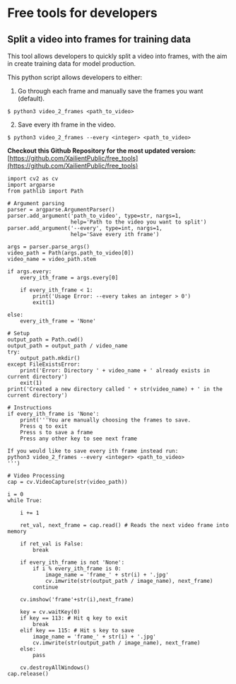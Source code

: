 # Free tools for developers

## Split a video into frames for training data

This tool allows developers to quickly split a video into frames,
with the aim in create training data for model production.

This python script allows developers to either:

1. Go through each frame and manually save the frames you want (default).

`$ python3 video_2_frames <path_to_video>`

2. Save every ith frame in the video.

`$ python3 video_2_frames --every <integer> <path_to_video>`

**Checkout this Github Repository for the most updated version:**
[https://github.com/XailientPublic/free_tools](https://github.com/XailientPublic/free_tools)


``` python3
import cv2 as cv
import argparse
from pathlib import Path

# Argument parsing
parser = argparse.ArgumentParser()
parser.add_argument('path_to_video', type=str, nargs=1,
                    help='Path to the video you want to split')
parser.add_argument('--every', type=int, nargs=1,
                    help='Save every ith frame')

args = parser.parse_args()
video_path = Path(args.path_to_video[0])
video_name = video_path.stem

if args.every:
    every_ith_frame = args.every[0]

    if every_ith_frame < 1:
        print('Usage Error: --every takes an integer > 0')
        exit(1)

else:
    every_ith_frame = 'None'

# Setup
output_path = Path.cwd()
output_path = output_path / video_name
try:
    output_path.mkdir()
except FileExistsError:
    print('Error: Directory ' + video_name + ' already exists in current directory')
    exit(1)
print('Created a new directory called ' + str(video_name) + ' in the current directory')

# Instructions
if every_ith_frame is 'None':
    print('''You are manually choosing the frames to save.
    Press q to exit
    Press s to save a frame
    Press any other key to see next frame
    
If you would like to save every ith frame instead run:
python3 video_2_frames --every <integer> <path_to_video>
''')

# Video Processing
cap = cv.VideoCapture(str(video_path))

i = 0
while True:

    i += 1

    ret_val, next_frame = cap.read() # Reads the next video frame into memory

    if ret_val is False:
        break

    if every_ith_frame is not 'None':
        if i % every_ith_frame is 0:
            image_name = 'frame_' + str(i) + '.jpg'
            cv.imwrite(str(output_path / image_name), next_frame)
        continue

    cv.imshow('frame'+str(i),next_frame)

    key = cv.waitKey(0)
    if key == 113: # Hit q key to exit
        break
    elif key == 115: # Hit s key to save
        image_name = 'frame_' + str(i) + '.jpg'
        cv.imwrite(str(output_path / image_name), next_frame)
    else:
        pass

    cv.destroyAllWindows()
cap.release()
```
